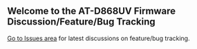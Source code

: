 ## Welcome to the AT-D868UV Firmware Discussion/Feature/Bug Tracking

[Go to Issues area](https://github.com/w7xm/at-d868uv/issues) for latest discussions on feature/bug tracking. 
